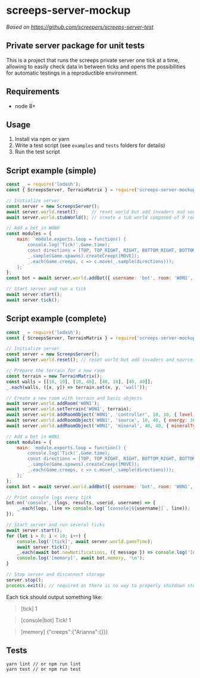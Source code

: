 # screeps-server-mockup

_Based on https://github.com/screepers/screeps-server-test_


## Private server package for unit tests

This is a project that runs the screeps private server one tick at a time, allowing to easily check
data in between ticks and opens the possibilities for automatic testings in a reproductible
environment.


## Requirements

* node 8+


## Usage

1. Install via npm or yarn
2. Write a test script (see `examples` and `tests` folders for details)
3. Run the test script


## Script example (simple)

``` javascript
const _ = require('lodash');
const { ScreepsServer, TerrainMatrix } = require('screeps-server-mockup');

// Initialize server
const server = new ScreepsServer();
await server.world.reset();     // reset world but add invaders and source keepers users
await server.world.stubWorld(); // create a tub world composed of 9 rooms with sources and controller

// Add a bot in W0N0
const modules = {
    main: `module.exports.loop = function() {
        console.log('Tick!',Game.time);
        const directions = [TOP, TOP_RIGHT, RIGHT, BOTTOM_RIGHT, BOTTOM, BOTTOM_LEFT, LEFT, TOP_LEFT];
        _.sample(Game.spawns).createCreep([MOVE]);
        _.each(Game.creeps, c => c.move(_.sample(directions)));
    };`
};
const bot = await server.world.addBot({ username: 'bot', room: 'W0N1', x: 15, y: 15, modules });

// Start server and run a tick
await server.start();
await server.tick();
```


## Script example (complete)

``` javascript
const _ = require('lodash');
const { ScreepsServer, TerrainMatrix } = require('screeps-server-mockup');

// Initialize server
const server = new ScreepsServer();
await server.world.reset(); // reset world but add invaders and source keepers users

// Prepare the terrain for a new room
const terrain = new TerrainMatrix();
const walls = [[10, 10], [10, 40], [40, 10], [40, 40]];
_.each(walls, ([x, y]) => terrain.set(x, y, 'wall'));

// Create a new room with terrain and basic objects
await server.world.addRoom('W0N1');
await server.world.setTerrain('W0N1', terrain);
await server.world.addRoomObject('W0N1', 'controller', 10, 10, { level: 0 });
await server.world.addRoomObject('W0N1', 'source', 10, 40, { energy: 1000, energyCapacity: 1000, ticksToRegeneration: 300 });
await server.world.addRoomObject('W0N1', 'mineral', 40, 40, { mineralType: 'H', density: 3, mineralAmount: 3000 });

// Add a bot in W0N1
const modules = {
    main: `module.exports.loop = function() {
        console.log('Tick!',Game.time);
        const directions = [TOP, TOP_RIGHT, RIGHT, BOTTOM_RIGHT, BOTTOM, BOTTOM_LEFT, LEFT, TOP_LEFT];
        _.sample(Game.spawns).createCreep([MOVE]);
        _.each(Game.creeps, c => c.move(_.sample(directions)));
    };`
};
const bot = await server.world.addBot({ username: 'bot', room: 'W0N1', x: 25, y: 25, modules });

// Print console logs every tick
bot.on('console', (logs, results, userid, username) => {
    _.each(logs, line => console.log(`[console|${username}]`, line));
});

// Start server and run several ticks
await server.start();
for (let i = 0; i < 10; i++) {
    console.log('[tick]', await server.world.gameTime);
    await server.tick();
    _.each(await bot.newNotifications, ({ message }) => console.log('[notification]', message));
    console.log('[memory]', await bot.memory, '\n');
}

// Stop server and disconnect storage
server.stop();
process.exit(); // required as there is no way to properly shutdown storage :(
```

Each tick should output something like:

>[tick] 1

>[console|bot] Tick! 1

>[memory] {"creeps":{"Arianna":{}}}


## Tests

```
yarn lint // or npm run lint
yarn test // or npm run test
```
